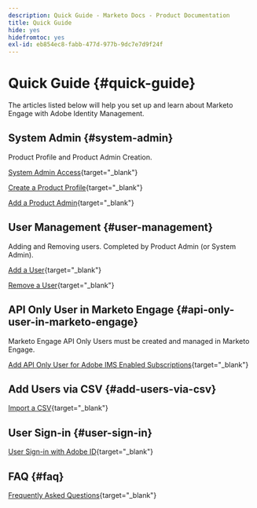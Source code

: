 ```yaml
---
description: Quick Guide - Marketo Docs - Product Documentation
title: Quick Guide
hide: yes
hidefromtoc: yes
exl-id: eb854ec8-fabb-477d-977b-9dc7e7d9f24f
---
```

# Quick Guide {#quick-guide}

The articles listed below will help you set up and learn about Marketo Engage with Adobe Identity Management.

## System Admin {#system-admin}

Product Profile and Product Admin Creation.

[System Admin Access](/help/marketo/product-docs/administration/marketo-with-adobe-identity/admin-setup.md#system-admin-setup){target="_blank"}

[Create a Product Profile](/help/marketo/product-docs/administration/marketo-with-adobe-identity/admin-setup.md#create-a-product-profile){target="_blank"}

[Add a Product Admin](/help/marketo/product-docs/administration/marketo-with-adobe-identity/add-or-remove-a-product-admin.md#add-a-product-admin){target="_blank"}

## User Management {#user-management}

Adding and Removing users. Completed by Product Admin (or System
Admin).

[Add a User](/help/marketo/product-docs/administration/marketo-with-adobe-identity/add-or-remove-a-user.md#add-a-user){target="_blank"}

[Remove a User](/help/marketo/product-docs/administration/marketo-with-adobe-identity/add-or-remove-a-user.md#remove-a-user){target="_blank"}

## API Only User in Marketo Engage {#api-only-user-in-marketo-engage}

Marketo Engage API Only Users must be created and managed in Marketo Engage.

[Add API Only User for Adobe IMS Enabled Subscriptions](/help/marketo/product-docs/administration/marketo-with-adobe-identity/add-api-only-user-for-adobe-ims-enabled-subscriptions.md){target="_blank"}

## Add Users via CSV {#add-users-via-csv}

[Import a CSV](/help/marketo/product-docs/core-marketo-concepts/programs/working-with-programs/import-members-from-a-spreadsheet-into-a-program.md){target="_blank"}

## User Sign-in {#user-sign-in}

[User Sign-in with Adobe ID](/help/marketo/product-docs/administration/marketo-with-adobe-identity/user-sign-in-with-adobe-id.md){target="_blank"}

## FAQ {#faq}

[Frequently Asked Questions](/help/marketo/product-docs/administration/marketo-with-adobe-identity/overview.md#faq){target="_blank"}
